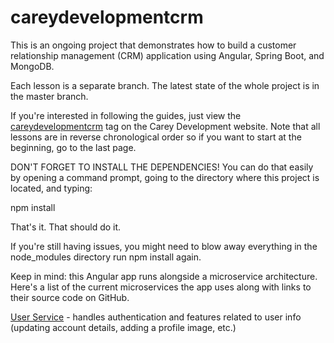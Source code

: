 # careydevelopmentcrm
This is an ongoing project that demonstrates how to build a customer relationship management (CRM) application
using Angular, Spring Boot, and MongoDB.

Each lesson is a separate branch. The latest state of the whole project is in the master branch.

If you're interested in following the guides, just view the 
<a href="https://careydevelopment.us/tag/careydevelopmentcrm" target="_blank">careydevelopmentcrm</a>
tag on the Carey Development website. Note that all lessons are in reverse chronological order 
so if you want to start at the beginning, go to the last page.

DON'T FORGET TO INSTALL THE DEPENDENCIES! You can do that easily by opening a command prompt, going to
the directory where this project is located, and typing:

npm install

That's it. That should do it.

If you're still having issues, you might need to blow away everything in the node_modules directory
run npm install again.

Keep in mind: this Angular app runs alongside a microservice architecture. Here's a list of the current
microservices the app uses along with links to their source code on GitHub.

<a href="https://github.com/careydevelopment/ecosystem-user-service">User Service</a> - handles authentication and features related to user info (updating account details, adding a profile image, etc.)

